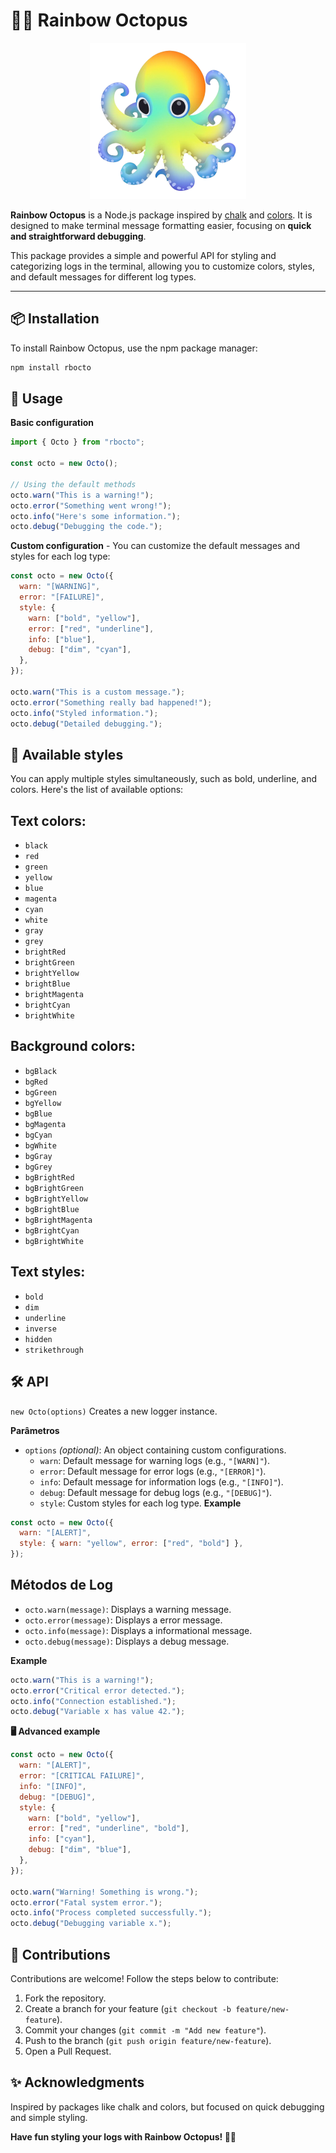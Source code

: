 # 🌈🐙 Rainbow Octopus

<div align="center"><img src="https://raw.githubusercontent.com/sayranfs/rainbow-octopus/refs/heads/main/src/assets/rainbow_octopus.png" alt="Rainbow Octopus Logo PNG" width="250" /></div>

**Rainbow Octopus** is a Node.js package inspired by [chalk](https://www.npmjs.com/package/chalk) and [colors](https://www.npmjs.com/package/colors). It is designed to make terminal message formatting easier, focusing on **quick and straightforward debugging**.

This package provides a simple and powerful API for styling and categorizing logs in the terminal, allowing you to customize colors, styles, and default messages for different log types.

---

## 📦 Installation

To install Rainbow Octopus, use the npm package manager:

```bash
npm install rbocto
```

## 🚀 Usage
**Basic configuration**
```js
import { Octo } from "rbocto";

const octo = new Octo();

// Using the default methods
octo.warn("This is a warning!");
octo.error("Something went wrong!");
octo.info("Here's some information.");
octo.debug("Debugging the code.");
```

**Custom configuration** - You can customize the default messages and styles for each log type:
```js
const octo = new Octo({
  warn: "[WARNING]",
  error: "[FAILURE]",
  style: {
    warn: ["bold", "yellow"],
    error: ["red", "underline"],
    info: ["blue"],
    debug: ["dim", "cyan"],
  },
});

octo.warn("This is a custom message.");
octo.error("Something really bad happened!");
octo.info("Styled information.");
octo.debug("Detailed debugging.");
```

## 🎨 Available styles
You can apply multiple styles simultaneously, such as bold, underline, and colors. Here's the list of available options:

## Text colors:
- `black`
- `red`
- `green`
- `yellow`
- `blue`
- `magenta`
- `cyan`
- `white`
- `gray`
- `grey`
- `brightRed`
- `brightGreen`
- `brightYellow`
- `brightBlue`
- `brightMagenta`
- `brightCyan`
- `brightWhite`
## Background colors:
- `bgBlack`
- `bgRed`
- `bgGreen`
- `bgYellow`
- `bgBlue`
- `bgMagenta`
- `bgCyan`
- `bgWhite`
- `bgGray`
- `bgGrey`
- `bgBrightRed`
- `bgBrightGreen`
- `bgBrightYellow`
- `bgBrightBlue`
- `bgBrightMagenta`
- `bgBrightCyan`
- `bgBrightWhite`
## Text styles:
- `bold`
- `dim`
- `underline`
- `inverse`
- `hidden`
- `strikethrough`

## 🛠️ API
`new Octo(options)`
Creates a new logger instance.

**Parâmetros**
- `options` *(optional)*: An object containing custom configurations.
  - `warn`: Default message for warning logs (e.g., `"[WARN]"`).
  - `error`: Default message for error logs (e.g., `"[ERROR]"`).
  - `info`: Default message for information logs (e.g., `"[INFO]"`).
  - `debug`: Default message for debug logs (e.g., `"[DEBUG]"`).
  - `style`: Custom styles for each log type.
**Example**
```js
const octo = new Octo({
  warn: "[ALERT]",
  style: { warn: "yellow", error: ["red", "bold"] },
});
```

## Métodos de Log
- `octo.warn(message)`: Displays a warning message.
- `octo.error(message)`: Displays a error message.
- `octo.info(message)`: Displays a informational message.
- `octo.debug(message)`: Displays a debug message.

**Example**
```js
octo.warn("This is a warning!");
octo.error("Critical error detected.");
octo.info("Connection established.");
octo.debug("Variable x has value 42.");
```

**🖥️ Advanced example**
```js
const octo = new Octo({
  warn: "[ALERT]",
  error: "[CRITICAL FAILURE]",
  info: "[INFO]",
  debug: "[DEBUG]",
  style: {
    warn: ["bold", "yellow"],
    error: ["red", "underline", "bold"],
    info: ["cyan"],
    debug: ["dim", "blue"],
  },
});

octo.warn("Warning! Something is wrong.");
octo.error("Fatal system error.");
octo.info("Process completed successfully.");
octo.debug("Debugging variable x.");
```

## 🤝 Contributions
Contributions are welcome! Follow the steps below to contribute:

1. Fork the repository.
2. Create a branch for your feature (`git checkout -b feature/new-feature`).
3. Commit your changes (`git commit -m "Add new feature"`).
4. Push to the branch (`git push origin feature/new-feature`).
5. Open a Pull Request.

## ✨ Acknowledgments
Inspired by packages like chalk and colors, but focused on quick debugging and simple styling.

**Have fun styling your logs with Rainbow Octopus! 🌈🐙**
